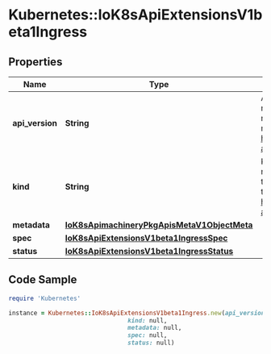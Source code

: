# Kubernetes::IoK8sApiExtensionsV1beta1Ingress

## Properties

Name | Type | Description | Notes
------------ | ------------- | ------------- | -------------
**api_version** | **String** | APIVersion defines the versioned schema of this representation of an object. Servers should convert recognized schemas to the latest internal value, and may reject unrecognized values. More info: https://git.k8s.io/community/contributors/devel/sig-architecture/api-conventions.md#resources | [optional] 
**kind** | **String** | Kind is a string value representing the REST resource this object represents. Servers may infer this from the endpoint the client submits requests to. Cannot be updated. In CamelCase. More info: https://git.k8s.io/community/contributors/devel/sig-architecture/api-conventions.md#types-kinds | [optional] 
**metadata** | [**IoK8sApimachineryPkgApisMetaV1ObjectMeta**](IoK8sApimachineryPkgApisMetaV1ObjectMeta.md) |  | [optional] 
**spec** | [**IoK8sApiExtensionsV1beta1IngressSpec**](IoK8sApiExtensionsV1beta1IngressSpec.md) |  | [optional] 
**status** | [**IoK8sApiExtensionsV1beta1IngressStatus**](IoK8sApiExtensionsV1beta1IngressStatus.md) |  | [optional] 

## Code Sample

```ruby
require 'Kubernetes'

instance = Kubernetes::IoK8sApiExtensionsV1beta1Ingress.new(api_version: null,
                                 kind: null,
                                 metadata: null,
                                 spec: null,
                                 status: null)
```


